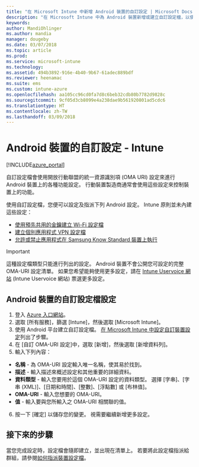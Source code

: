 ```yaml
---
title: "在 Microsoft Intune 中新增 Android 裝置的自訂設定 | Microsoft Docs"
description: "在 Microsoft Intune 中為 Android 裝置新增或建立自訂設定檔，以使用預先共用金鑰、建立 WiFi 設定檔、建立個別應用程式 VPN 設定檔，或允許、禁止 Samsung Knox Standard 裝置應用程式"
keywords: 
author: MandiOhlinger
ms.author: mandia
manager: dougeby
ms.date: 03/07/2018
ms.topic: article
ms.prod: 
ms.service: microsoft-intune
ms.technology: 
ms.assetid: 494b3892-916e-4b40-9b67-61adec889bdf
ms.reviewer: heenamac
ms.suite: ems
ms.custom: intune-azure
ms.openlocfilehash: aa105cc96cd0fa7d8c6beb32cdb80b7782d9828c
ms.sourcegitcommit: 9cf05d3cb8099e4a238dae9b561920801ad5cdc6
ms.translationtype: HT
ms.contentlocale: zh-TW
ms.lasthandoff: 03/09/2018
---
```

# <a name="custom-settings-for-android-devices---intune"></a>Android 裝置的自訂設定 - Intune

[!INCLUDE[azure_portal](./includes/azure_portal.md)]

自訂設定檔會使用開放行動聯盟的統一資源識別項 (OMA URI) 設定來進行 Android 裝置上的各種功能設定。 行動裝置製造商通常會使用這些設定來控制裝置上的功能。

使用自訂設定檔，您便可以設定及指派下列 Android 設定。 Intune 原則並未內建這些設定：

- [使用預先共用的金鑰建立 Wi-Fi 設定檔](/intune/wi-fi-profile-shared-key)
- [建立個別應用程式 VPN 設定檔](/intune/android-pulse-secure-per-app-vpn)
- [允許或禁止應用程式在 Samsung Know Standard 裝置上執行](/intune/samsung-knox-apps-allow-block)

>[!IMPORTANT]
> 這種設定檔類型只能進行列出的設定。 Android 裝置不會公開您可設定的完整 OMA-URI 設定清單。 如果您希望能夠使用更多設定，請在 [Intune Uservoice 網站](https://microsoftintune.uservoice.com/forums/291681-ideas) (Intune Uservoice 網站) 票選更多設定。

## <a name="custom-profile-settings-for-android-devices"></a>Android 裝置的自訂設定檔設定

1. 登入 [Azure 入口網站](https://portal.azure.com)。 
2. 選取 [所有服務]，篩選 [Intune]，然後選取 [Microsoft Intune]。
3. 使用 Android 平台建立自訂設定檔。 [在 Microsoft Intune 中設定自訂裝置設定](custom-settings-configure.md)列出了步驟。
4. 在 [自訂 OMA-URI 設定]中，選取 [新增]，然後選取 [新增資料列]。
5. 輸入下列內容：

  - **名稱** - 為 OMA-URI 設定輸入唯一名稱，使其易於找到。
  - **描述** - 輸入描述來概述設定和其他重要的詳細資料。
  - **資料類型** - 輸入您要用於這個 OMA-URI 設定的資料類型。 選擇 [字串]、[字串 (XML)]、[日期和時間]、[整數]、[浮點數] 或 [布林值]。
  - **OMA-URI** - 輸入您想要的 OMA-URI。
  - **值** - 輸入要與您所輸入之 OMA-URI 相關聯的值。

6. 按一下 [確定] 以儲存您的變更。 視需要繼續新增更多設定。

## <a name="next-steps"></a>接下來的步驟

當您完成設定時，設定檔會隨即建立，並出現在清單上。 若要將此設定檔指派給群組，請參閱[如何指派裝置設定檔](device-profile-assign.md)。
